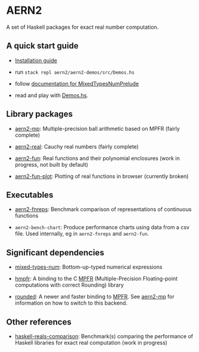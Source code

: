 # AERN2

A set of Haskell packages for exact real number computation.

## A quick start guide

  * [Installation guide](docs/install.md)

  * run `stack repl aern2/aern2-demos/src/Demos.hs`

  * follow [documentation for MixedTypesNumPrelude](https://michalkonecny.github.io/mixed-types-num/MixedTypesNumPrelude.html)

  * read and play with [Demos.hs](aern2-demos/src/Demos.hs).

## Library packages

  * [aern2-mp](http://michalkonecny.github.io/aern2/aern2-mp-0.1.0.0/): Multiple-precision ball arithmetic based on MPFR (fairly complete)

  * [aern2-real](http://michalkonecny.github.io/aern2/aern2-real-0.1.0.0/): Cauchy real numbers (fairly complete)

  * [aern2-fun](http://michalkonecny.github.io/aern2/aern2-fun-0.1.0.0/): Real functions and their polynomial enclosures (work in progress, not built by default)

  * [aern2-fun-plot](http://michalkonecny.github.io/aern2/aern2-fun-plot-0.1.0.0/): Plotting of real functions in browser (currently broken)

## Executables

  * [aern2-fnreps](https://github.com/michalkonecny/aern2/tree/master/aern2-fnreps): Benchmark comparison of representations of continuous functions

  * `aern2-bench-chart`: Produce performance charts using data from a csv file.  Used internally, eg in `aern2-fnreps` and `aern2-fun`.

## Significant dependencies

  * [mixed-types-num](https://michalkonecny.github.io/mixed-types-num/MixedTypesNumPrelude.html):
    Bottom-up-typed numerical expressions

  * [hmpfr](https://hackage.haskell.org/package/hmpfr):
    A binding to the C [MPFR](http://www.mpfr.org/) (Multiple-Precision Floating-point computations with correct Rounding) library

  * [rounded](https://github.com/michalkonecny/rounded):
    A newer and faster binding to [MPFR](http://www.mpfr.org/).
    See [aern2-mp](http://michalkonecny.github.io/aern2/aern2-mp-0.1.0.0/) for information on how to switch to this backend.

## Other references

  * [haskell-reals-comparison](https://github.com/michalkonecny/haskell-reals-comparison/):
    Benchmark(s) comparing the performance of Haskell libraries for exact real computation (work in progress)
